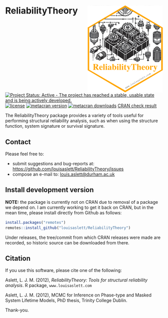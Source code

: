 # ReliabilityTheory <img src="man/figures/logo.png" align="right" height="278" alt="" />

[![Project Status: Active - The project has reached a stable, usable state and is being actively developed.](http://www.repostatus.org/badges/latest/active.svg)](http://www.repostatus.org/#active)
[![license](http://img.shields.io/badge/license-GPL%20%28%3E=%202%29-brightgreen.svg?style=flat)](http://www.gnu.org/licenses/gpl-2.0.html)
[![metacran version](http://www.r-pkg.org/badges/version/ReliabilityTheory)](http://cran.r-project.org/web/packages/ReliabilityTheory/index.html)
[![metacran downloads](http://cranlogs.r-pkg.org/badges/ReliabilityTheory?color=brightgreen)](http://cran.r-project.org/web/packages/ReliabilityTheory/index.html)
[CRAN check result](http://cran.r-project.org/web/checks/check_results_ReliabilityTheory.html)

The ReliabilityTheory package provides a variety of tools useful for performing structural reliability analysis, such as when using the structure function, system signature or survival signature.

## Contact

Please feel free to:

* submit suggestions and bug-reports at: <https://github.com/louisaslett/ReliabilityTheory/issues>
* compose an e-mail to: <louis.aslett@durham.ac.uk>

<!--
## Install

You can install the latest release directly from [CRAN](http://cran.r-project.org/web/packages/ReliabilityTheory/index.html).

```r
install.packages("ReliabilityTheory")
```
-->

## Install development version

**NOTE:** the package is currently not on CRAN due to removal of a package we depend on.
I am currently working to get it back on CRAN, but in the mean time, please install directly from Github as follows:
<!-- Installing directly from [GitHub](https://github.com) is not supported by the `install.packages` command. -->

```r
install.packages("remotes")
remotes::install_github("louisaslett/ReliabilityTheory")
```

Under releases, the tree/commit from which CRAN releases were made are recorded, so historic source can be downloaded from there.

## Citation

If you use this software, please cite one of the following:

Aslett, L. J. M. (2012), *ReliabilityTheory: Tools for structural reliability analysis*.  R package, `www.louisaslett.com`

Aslett, L. J. M. (2012), MCMC for Inference on Phase-type and Masked System Lifetime Models, PhD thesis, Trinity College Dublin.

Thank-you.
